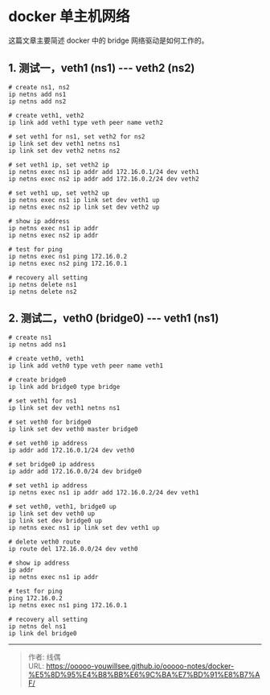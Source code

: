 # docker 单主机网络


这篇文章主要简述 docker 中的 bridge 网络驱动是如何工作的。

## 1. 测试一，veth1 (ns1) --- veth2 (ns2)

```shell
# create ns1, ns2
ip netns add ns1
ip netns add ns2

# create veth1, veth2
ip link add veth1 type veth peer name veth2

# set veth1 for ns1, set veth2 for ns2
ip link set dev veth1 netns ns1
ip link set dev veth2 netns ns2

# set veth1 ip, set veth2 ip
ip netns exec ns1 ip addr add 172.16.0.1/24 dev veth1
ip netns exec ns2 ip addr add 172.16.0.2/24 dev veth2

# set veth1 up, set veth2 up
ip netns exec ns1 ip link set dev veth1 up
ip netns exec ns2 ip link set dev veth2 up

# show ip address
ip netns exec ns1 ip addr
ip netns exec ns2 ip addr

# test for ping 
ip netns exec ns1 ping 172.16.0.2
ip netns exec ns2 ping 172.16.0.1

# recovery all setting 
ip netns delete ns1
ip netns delete ns2
```

## 2. 测试二，veth0 (bridge0) --- veth1 (ns1)

```shell
# create ns1
ip netns add ns1

# create veth0, veth1
ip link add veth0 type veth peer name veth1

# create bridge0
ip link add bridge0 type bridge

# set veth1 for ns1
ip link set dev veth1 netns ns1

# set veth0 for bridge0
ip link set dev veth0 master bridge0

# set veth0 ip address
ip addr add 172.16.0.1/24 dev veth0

# set bridge0 ip address
ip addr add 172.16.0.0/24 dev bridge0

# set veth1 ip address
ip netns exec ns1 ip addr add 172.16.0.2/24 dev veth1

# set veth0, veth1, bridge0 up
ip link set dev veth0 up
ip link set dev bridge0 up
ip netns exec ns1 ip link set dev veth1 up

# delete veth0 route
ip route del 172.16.0.0/24 dev veth0

# show ip address
ip addr
ip netns exec ns1 ip addr

# test for ping 
ping 172.16.0.2
ip netns exec ns1 ping 172.16.0.1

# recovery all setting 
ip netns del ns1
ip link del bridge0

```


---

> 作者: 线偶  
> URL: https://ooooo-youwillsee.github.io/ooooo-notes/docker-%E5%8D%95%E4%B8%BB%E6%9C%BA%E7%BD%91%E8%B7%AF/  

